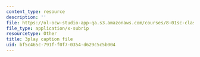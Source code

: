 ```yaml
---
content_type: resource
description: ''
file: https://ol-ocw-studio-app-qa.s3.amazonaws.com/courses/8-01sc-classical-mechanics-fall-2016/bf5c465c791ff0f70354d629c5c5b004_TvdmaZR6m8Q.srt
file_type: application/x-subrip
resourcetype: Other
title: 3play caption file
uid: bf5c465c-791f-f0f7-0354-d629c5c5b004
---
```

